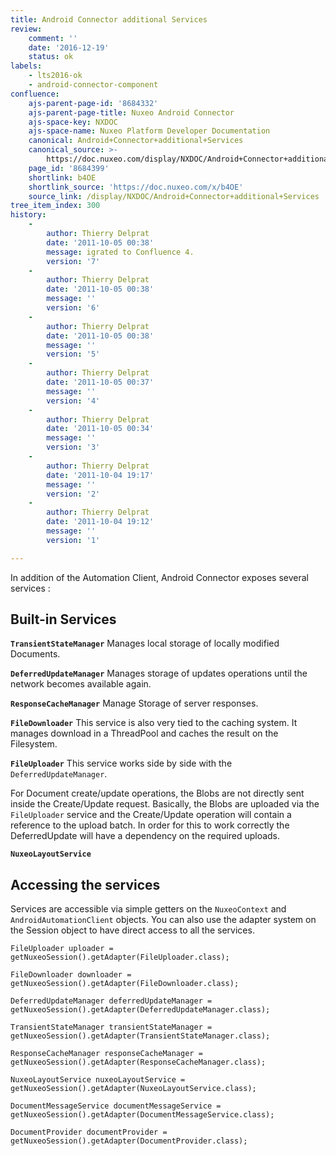 ```yaml
---
title: Android Connector additional Services
review:
    comment: ''
    date: '2016-12-19'
    status: ok
labels:
    - lts2016-ok
    - android-connector-component
confluence:
    ajs-parent-page-id: '8684332'
    ajs-parent-page-title: Nuxeo Android Connector
    ajs-space-key: NXDOC
    ajs-space-name: Nuxeo Platform Developer Documentation
    canonical: Android+Connector+additional+Services
    canonical_source: >-
        https://doc.nuxeo.com/display/NXDOC/Android+Connector+additional+Services
    page_id: '8684399'
    shortlink: b4OE
    shortlink_source: 'https://doc.nuxeo.com/x/b4OE'
    source_link: /display/NXDOC/Android+Connector+additional+Services
tree_item_index: 300
history:
    -
        author: Thierry Delprat
        date: '2011-10-05 00:38'
        message: igrated to Confluence 4.
        version: '7'
    -
        author: Thierry Delprat
        date: '2011-10-05 00:38'
        message: ''
        version: '6'
    -
        author: Thierry Delprat
        date: '2011-10-05 00:38'
        message: ''
        version: '5'
    -
        author: Thierry Delprat
        date: '2011-10-05 00:37'
        message: ''
        version: '4'
    -
        author: Thierry Delprat
        date: '2011-10-05 00:34'
        message: ''
        version: '3'
    -
        author: Thierry Delprat
        date: '2011-10-04 19:17'
        message: ''
        version: '2'
    -
        author: Thierry Delprat
        date: '2011-10-04 19:12'
        message: ''
        version: '1'

---
```

In addition of the Automation Client, Android Connector exposes several services :

## Built-in Services

**`TransientStateManager`**
Manages local storage of locally modified Documents.

**`DeferredUpdateManager`**
Manages storage of updates operations until the network becomes available again.

**`ResponseCacheManager`**
Manage Storage of server responses.

**`FileDownloader`**
This service is also very tied to the caching system.
It manages download in a ThreadPool and caches the result on the Filesystem.

**`FileUploader`**
This service works side by side with the `DeferredUpdateManager`.

For Document create/update operations, the Blobs are not directly sent inside the Create/Update request.
Basically, the Blobs are uploaded via the `FileUploader` service and the Create/Update operation will contain a reference to the upload batch.
In order for this to work correctly the DeferredUpdate will have a dependency on the required uploads.

**`NuxeoLayoutService`**

## Accessing the services

Services are accessible via simple getters on the `NuxeoContext` and `AndroidAutomationClient` objects.
You can also use the adapter system on the Session object to have direct access to all the services.

```
FileUploader uploader = getNuxeoSession().getAdapter(FileUploader.class);

FileDownloader downloader = getNuxeoSession().getAdapter(FileDownloader.class);

DeferredUpdateManager deferredUpdateManager = getNuxeoSession().getAdapter(DeferredUpdateManager.class);

TransientStateManager transientStateManager = getNuxeoSession().getAdapter(TransientStateManager.class);

ResponseCacheManager responseCacheManager = getNuxeoSession().getAdapter(ResponseCacheManager.class);

NuxeoLayoutService nuxeoLayoutService = getNuxeoSession().getAdapter(NuxeoLayoutService.class);

DocumentMessageService documentMessageService = getNuxeoSession().getAdapter(DocumentMessageService.class);

DocumentProvider documentProvider = getNuxeoSession().getAdapter(DocumentProvider.class);
```
